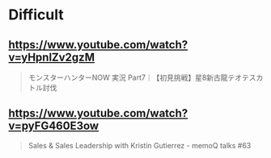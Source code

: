 # Difficult

## https://www.youtube.com/watch?v=yHpnlZv2gzM

> モンスターハンターNOW 実況 Part7｜【初見挑戦】星8新古龍テオテスカトル討伐

## https://www.youtube.com/watch?v=pyFG460E3ow

> Sales & Sales Leadership with Kristin Gutierrez - memoQ talks #63
